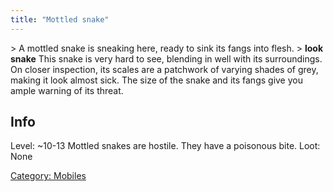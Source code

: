```yaml
---
title: "Mottled snake"
---
```


\> A mottled snake is sneaking here, ready to sink its fangs into
flesh.
\> **look snake**
This snake is very hard to see, blending in well with its surroundings.
On
closer inspection, its scales are a patchwork of varying shades of
grey,
making it look almost sick. The size of the snake and its fangs give
you
ample warning of its threat.

## Info

Level: ~10-13
Mottled snakes are hostile. They have a poisonous bite.
Loot: None

[Category: Mobiles](Category:_Mobiles "wikilink")